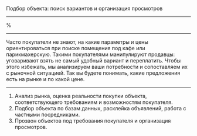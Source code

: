 Подбор объекта: поиск вариантов и организация просмотров

---

%

---

Часто покупатели не знают, на какие параметры и цены ориентироваться при поиске помещения под кафе или парикмахерскую. Такими покупателями манипулируют продавцы: уговаривают взять не самый удобный вариант и переплатить. Чтобы этого избежать, мы анализируем ваши потребности и сопоставляем их с рыночной ситуацией. Так вы будете понимать, какие предложения есть на рынке и по какой цене.

----

1. Анализ рынка, оценка реальности покупки объекта, соответствующего требованиям и возможностям покупателя.
2. Подбор объекта по базам данных, расклейка объявлений, работа с частными посредниками.
3. Прозвон объектов под требования покупателя и организация просмотров.